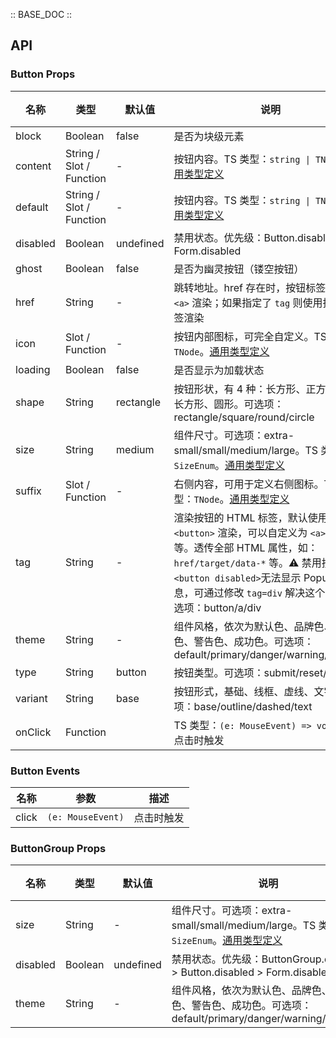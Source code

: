 :: BASE_DOC ::

## API

### Button Props

| 名称     | 类型                     | 默认值    | 说明                                                                                                                                                                                                                                                | 必传 |
| -------- | ------------------------ | --------- | --------------------------------------------------------------------------------------------------------------------------------------------------------------------------------------------------------------------------------------------------- | ---- |
| block    | Boolean                  | false     | 是否为块级元素                                                                                                                                                                                                                                      | N    |
| content  | String / Slot / Function | -         | 按钮内容。TS 类型：`string \| TNode`。[通用类型定义](https://github.com/Tencent/tdesign-vue-next/blob/develop/src/common.ts)                                                                                                                        | N    |
| default  | String / Slot / Function | -         | 按钮内容。TS 类型：`string \| TNode`。[通用类型定义](https://github.com/Tencent/tdesign-vue-next/blob/develop/src/common.ts)                                                                                                                        | N    |
| disabled | Boolean                  | undefined | 禁用状态。优先级：Button.disabled > Form.disabled                                                                                                                                                                                                   | N    |
| ghost    | Boolean                  | false     | 是否为幽灵按钮（镂空按钮）                                                                                                                                                                                                                          | N    |
| href     | String                   | -         | 跳转地址。href 存在时，按钮标签默认使用 `<a>` 渲染；如果指定了 `tag` 则使用指定的标签渲染                                                                                                                                                           | N    |
| icon     | Slot / Function          | -         | 按钮内部图标，可完全自定义。TS 类型：`TNode`。[通用类型定义](https://github.com/Tencent/tdesign-vue-next/blob/develop/src/common.ts)                                                                                                                | N    |
| loading  | Boolean                  | false     | 是否显示为加载状态                                                                                                                                                                                                                                  | N    |
| shape    | String                   | rectangle | 按钮形状，有 4 种：长方形、正方形、圆角长方形、圆形。可选项：rectangle/square/round/circle                                                                                                                                                          | N    |
| size     | String                   | medium    | 组件尺寸。可选项：extra-small/small/medium/large。TS 类型：`SizeEnum`。[通用类型定义](https://github.com/Tencent/tdesign-vue-next/blob/develop/src/common.ts)                                                                                       | N    |
| suffix   | Slot / Function          | -         | 右侧内容，可用于定义右侧图标。TS 类型：`TNode`。[通用类型定义](https://github.com/Tencent/tdesign-vue-next/blob/develop/src/common.ts)                                                                                                              | N    |
| tag      | String                   | -         | 渲染按钮的 HTML 标签，默认使用标签 `<button>` 渲染，可以自定义为 `<a>` `<div>` 等。透传全部 HTML 属性，如：`href/target/data-*` 等。⚠️ 禁用按钮 `<button disabled>`无法显示 Popup 浮层信息，可通过修改 `tag=div` 解决这个问题。可选项：button/a/div | N    |
| theme    | String                   | -         | 组件风格，依次为默认色、品牌色、危险色、警告色、成功色。可选项：default/primary/danger/warning/success                                                                                                                                              | N    |
| type     | String                   | button    | 按钮类型。可选项：submit/reset/button                                                                                                                                                                                                               | N    |
| variant  | String                   | base      | 按钮形式，基础、线框、虚线、文字。可选项：base/outline/dashed/text                                                                                                                                                                                  | N    |
| onClick  | Function                 |           | TS 类型：`(e: MouseEvent) => void`<br/>点击时触发                                                                                                                                                                                                   | N    |

### Button Events

| 名称  | 参数              | 描述       |
| ----- | ----------------- | ---------- |
| click | `(e: MouseEvent)` | 点击时触发 |

### ButtonGroup Props

| 名称     | 类型    | 默认值    | 说明                                                                                                                                                          | 必传 |
| -------- | ------- | --------- | ------------------------------------------------------------------------------------------------------------------------------------------------------------- | ---- |
| size     | String  | -         | 组件尺寸。可选项：extra-small/small/medium/large。TS 类型：`SizeEnum`。[通用类型定义](https://github.com/Tencent/tdesign-vue-next/blob/develop/src/common.ts) | N    |
| disabled | Boolean | undefined | 禁用状态。优先级：ButtonGroup.disabled > Button.disabled > Form.disabled                                                                                      | N    |
| theme    | String  | -         | 组件风格，依次为默认色、品牌色、危险色、警告色、成功色。可选项：default/primary/danger/warning/success                                                        | N    |
